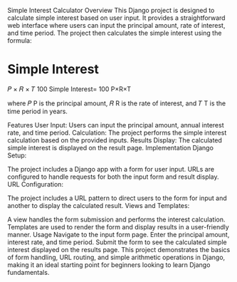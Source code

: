 Simple Interest Calculator
Overview
This Django project is designed to calculate simple interest based on user input. It provides a straightforward web interface where users can input the principal amount, rate of interest, and time period. The project then calculates the simple interest using the formula:

Simple Interest
=
𝑃
×
𝑅
×
𝑇
100
Simple Interest= 
100
P×R×T
​
 

where 
𝑃
P is the principal amount, 
𝑅
R is the rate of interest, and 
𝑇
T is the time period in years.

Features
User Input: Users can input the principal amount, annual interest rate, and time period.
Calculation: The project performs the simple interest calculation based on the provided inputs.
Results Display: The calculated simple interest is displayed on the result page.
Implementation
Django Setup:

The project includes a Django app with a form for user input.
URLs are configured to handle requests for both the input form and result display.
URL Configuration:

The project includes a URL pattern to direct users to the form for input and another to display the calculated result.
Views and Templates:

A view handles the form submission and performs the interest calculation.
Templates are used to render the form and display results in a user-friendly manner.
Usage
Navigate to the input form page.
Enter the principal amount, interest rate, and time period.
Submit the form to see the calculated simple interest displayed on the results page.
This project demonstrates the basics of form handling, URL routing, and simple arithmetic operations in Django, making it an ideal starting point for beginners looking to learn Django fundamentals.

